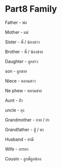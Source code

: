 # Part8 Family

Father - พ่อ

Mother - แม่

Sister - พี่ / น้องสาว

Brother - พี่ / น้องชาย

Daughter - ลูกสาว

son - ลูกชาย 

Niece - หลานสาว

Ne phew - หลานชาย

Aunt - ป้า

uncle - ลุง

Grandmother - ยาย / ย่า

Grandfather - ปู่ / ตา

Husband - สามี

Wife - ภรรยา

Cousin - ลูกพี่ลูกน้อง

